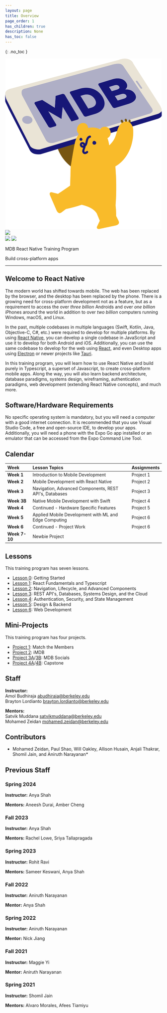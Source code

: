 ```yaml
---
layout: page
title: Overview
page_order: 1
has_children: true
description: None
has_toc: false
---
```

{: .no_toc }
<style>
    
</style>
<div class="banner-images-container">
<img 
    src="/assets/images/mdb-logo.png"
    class="inline-centered-image"
/>
<img 
    src="https://upload.wikimedia.org/wikipedia/commons/thumb/a/a7/React-icon.svg/1200px-React-icon.svg.png"
    class="inline-centered-image"
/>
</div>
<div class="banner-images-container">
<img 
    src="https://source.android.com/setup/images/Android_symbol_green_RGB.svg"
    class="inline-centered-image"
    style="height: 75px !important"
/>
<img 
    src="https://upload.wikimedia.org/wikipedia/commons/thumb/c/ca/IOS_logo.svg/2048px-IOS_logo.svg.png"
    class="inline-centered-image"
    style="height: 75px !important"
/>
</div>
<div class="page-title-container">
    <p class="page-title">MDB React Native Training Program</p>
    <p class="page-title-desc">Build cross-platform apps</p>
</div>

---

## Welcome to React Native

The modern world has shifted towards mobile. The web has been replaced by the browser, and the desktop has been replaced by the phone. There is a growing need for cross-platform development not as a feature, but as a requirement to access the over _three billion_ Androids and over _one billion_ iPhones around the world in addition to over _two billion_ computers running Windows, macOS, and Linux.

In the past, multiple codebases in multiple languages (Swift, Kotlin, Java, Objective-C, C#, etc.) were required to develop for multiple platforms. By using [React Native](https://reactnative.dev/), you can develop a single codebase in JavaScript and use it to develop for both Android and iOS. Additionally, you can use the same codebase to develop for the web using [React](https://reactjs.org/), and even Desktop apps using [Electron](https://www.electronjs.org/) or newer projects like [Tauri](https://tauri.app/).

In this training program, you will learn how to use React Native and build purely in Typescript, a superset of Javascript, to create cross-platform mobile apps. Along the way, you will also learn backend architecture, database paradigms, systems design, wireframing, authentication paradigms, web development (extending React Native concepts), and much more.

## Software/Hardware Requirements

No specific operating system is mandatory, but you will need a computer with a good internet connection. It is recommended that you use Visual Studio Code, a free and open-source IDE, to develop your apps. Additionally, you will need a phone with the Expo Go app installed or an emulator that can be accessed from the Expo Command Line Tool.

## Calendar

| Week          | Lesson Topics                                          | Assignments |
|:--------------|:-------------------------------------------------------|:------------|
| **Week 1**    | Introduction to Mobile Development                     | Project 1   |
| **Week 2**    | Mobile Development with React Native                   | Project 2   |
| **Week 3**    | Navigation, Advanced Components, REST API's, Databases | Project 3   |
| **Week 3B**   | Native Mobile Development with Swift                   | Project 4   |
| **Week 4**    | Continued - Hardware Specific Features                 | Project 5   |
| **Week 5**    | Applied Mobile Development with ML and Edge Computing  | Project 6   |
| **Week 6**    | Continued - Project Work                               | Project 6   |
| **Week 7-10** | Newbie Project                                         |             |
 

## Lessons

This training program has seven lessons.

- [Lesson 0](/react-native/lessons/0/): Getting Started
- [Lesson 1](/react-native/lessons/1/): React Fundamentals and Typescript
- [Lesson 2](/react-native/lessons/2/): Navigation, Lifecycle, and Advanced Components
- [Lesson 3](/react-native/lessons/3/): REST API's, Databases, Systems Design, and the Cloud
- [Lesson 4](/react-native/lessons/4/): Authentication, Security, and State Management
- [Lesson 5](/react-native/lessons/5): Design & Backend
- [Lesson 6](/react-native/lessons/6): Web Development

## Mini-Projects

This training program has four projects.
- [Project 1](/react-native/projects/match-the-members/): Match the Members
- [Project 2](/react-native/projects/imdb/): iMDB
- [Project 3A](/react-native/projects/mdb-socials-part-a/)/[3B](/react-native/projects/mdb-socials-part-b/): MDB Socials
- [Project 4A](/react-native/projects/capstone-part-a/)/[4B](/react-native/projects/capstone-part-b/): Capstone

## Staff

**Instructor:** <br/>Amol Budhiraja [abudhiraja@berkeley.edu](mailto:abudhiraja@berkeley.edu) <br /> Brayton Lordianto [brayton.lordianto@berkeley.edu]()

**Mentors:** <br/>Satvik Muddana [satvikmuddana@berkeley.edu](mailto:satvikmuddana@berkeley.edu) <br/> Mohamed Zeidan [mohamed.zeidan@berkeley.edu](mailto:mohamed.zeidan@berkeley.edu)

## Contributors

* Mohamed Zeidan, Paul Shao, Will Oakley, Allison Husain, Anjali Thakrar, Shomil Jain, and Aniruth Narayanan*

## Previous Staff

### Spring 2024

**Instructor:** Anya Shah

**Mentors:** Aneesh Durai, Amber Cheng

### Fall 2023

**Instructor:** Anya Shah

**Mentors:** Rachel Lowe, Sriya Tallapragada

### Spring 2023

**Instructor:** Rohit Ravi

**Mentors:** Sameer Keswani, Anya Shah

### Fall 2022

**Instructor:** Aniruth Narayanan

**Mentor:** Anya Shah

### Spring 2022

**Instructor:** Aniruth Narayanan

**Mentor:** Nick Jiang

### Fall 2021

**Instructor:** Maggie Yi

**Mentor:** Aniruth Narayanan

### Spring 2021

**Instructor:** Shomil Jain

**Mentors:** Alvaro Morales, Afees Tiamiyu

